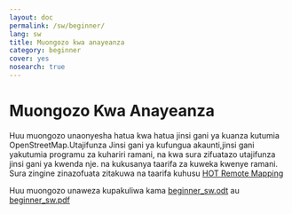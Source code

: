 ```yaml
---
layout: doc
permalink: /sw/beginner/
lang: sw
title: Muongozo kwa anayeanza
category: beginner
cover: yes
nosearch: true
---
```


Muongozo Kwa Anayeanza
================


Huu muongozo unaonyesha hatua kwa hatua jinsi gani ya kuanza kutumia OpenStreetMap.Utajifunza
Jinsi gani ya kufungua akaunti,jinsi gani yakutumia programu za kuhariri ramani, na kwa sura zifuatazo utajifunza jinsi gani ya kwenda nje.
na kukusanya taarifa za kuweka kwenye ramani. Sura zingine zinazofuata zitakuwa na taarifa kuhusu [HOT Remote Mapping](/en/coordination/) 

Huu muongozo unaweza kupakuliwa kama  [beginner_sw.odt](/files/beginner_sw.odt) au [beginner_sw.pdf](/files/beginner_sw.pdf)  
